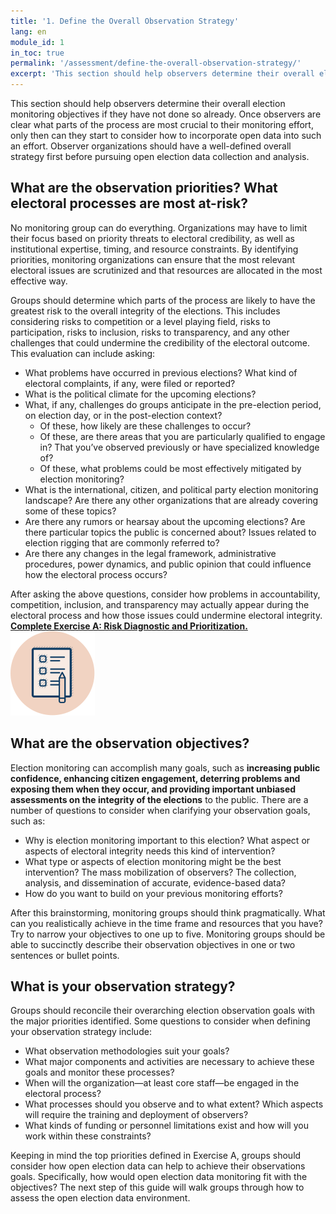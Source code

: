 ```yaml
---
title: '1. Define the Overall Observation Strategy'
lang: en
module_id: 1
in_toc: true
permalink: '/assessment/define-the-overall-observation-strategy/'
excerpt: 'This section should help observers determine their overall election monitoring objectives if they have not done so already. Once observers are clear what parts of the process are most crucial to their monitoring effort, only then can they start to consider how to incorporate open data into such an effort. Observer organizations should have a well-defined overall strategy first before pursuing open election data collection and analysis.'
---
```


This section should help observers determine their overall election monitoring objectives if they have not done so already. Once observers are clear what parts of the process are most crucial to their monitoring effort, only then can they start to consider how to incorporate open data into such an effort. Observer organizations should have a well-defined overall strategy first before pursuing open election data collection and analysis.

## What are the observation priorities? What electoral processes are most at-risk?

No monitoring group can do everything. Organizations may have to limit their focus based on priority threats to electoral credibility, as well as institutional expertise, timing, and resource constraints. By identifying priorities, monitoring organizations can ensure that the most relevant electoral issues are scrutinized and that resources are allocated in the most effective way.

Groups should determine which parts of the process are likely to have the greatest risk to the overall integrity of the elections. This includes considering risks to competition or a level playing field, risks to participation, risks to inclusion, risks to transparency, and any other challenges that could undermine the credibility of the electoral outcome. This evaluation can include asking:

- What problems have occurred in previous elections? What kind of electoral complaints, if any, were filed or reported?
- What is the political climate for the upcoming elections?
- What, if any, challenges do groups anticipate in the pre-election period, on election day, or in the post-election context?
  - Of these, how likely are these challenges to occur?
  - Of these, are there areas that you are particularly qualified to engage in? That you’ve observed previously or have specialized knowledge of?
  - Of these, what problems could be most effectively mitigated by election monitoring?
- What is the international, citizen, and political party election monitoring landscape? Are there any other organizations that are already covering some of these topics?
- Are there any rumors or hearsay about the upcoming elections? Are there particular topics the public is concerned about? Issues related to election rigging that are commonly referred to?
- Are there any changes in the legal framework, administrative procedures, power dynamics, and public opinion that could influence how the electoral process occurs?

After asking the above questions, consider how problems in accountability, competition, inclusion, and transparency may actually appear during the electoral process and how those issues could undermine electoral integrity. **[Complete Exercise A: Risk Diagnostic and Prioritization. ![](/assets/images/assessment/exercise_icon.svg)](/assets/assessment/exercises/Exercise_A.pdf)**

## What are the observation objectives?

Election monitoring can accomplish many goals, such as **increasing public confidence, enhancing citizen engagement, deterring problems and exposing them when they occur, and providing important unbiased assessments on the integrity of the elections** to the public. There are a number of questions to consider when clarifying your observation goals, such as:

- Why is election monitoring important to this election? What aspect or aspects of electoral integrity needs this kind of intervention?
- What type or aspects of election monitoring might be the best intervention? The mass mobilization of observers? The collection, analysis, and dissemination of accurate, evidence-based data?
- How do you want to build on your previous monitoring efforts?

After this brainstorming, monitoring groups should think pragmatically. What can you realistically achieve in the time frame and resources that you have? Try to narrow your objectives to one up to five. Monitoring groups should be able to succinctly describe their observation objectives in one or two sentences or bullet points.

## What is your observation strategy?

Groups should reconcile their overarching election observation goals with the major priorities identified. Some questions to consider when defining your observation strategy include:

- What observation methodologies suit your goals?
- What major components and activities are necessary to achieve these goals and monitor these processes?
- When will the organization—at least core staff—be engaged in the electoral process?
- What processes should you observe and to what extent? Which aspects will require the training and deployment of observers?
- What kinds of funding or personnel limitations exist and how will you work within these constraints?

Keeping in mind the top priorities defined in Exercise A, groups should consider how open election data can help to achieve their observations goals. Specifically, how would open election data monitoring fit with the objectives? The next step of this guide will walk groups through how to assess the open election data environment.
